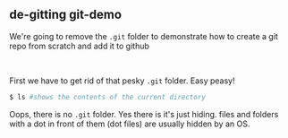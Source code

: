 ##  de-gitting git-demo

We're going to remove the `.git` folder to demonstrate how to create a git repo from scratch and add it to github

<br>

First we have to get rid of that pesky `.git` folder. Easy peasy!

```bash
$ ls #shows the contents of the current directory
```
Oops, there is no `.git` folder. Yes there is it's just hiding. files and folders with a dot in front of them (dot files) are usually hidden by an OS.